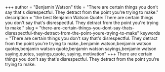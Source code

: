+++
author = "Benjamin Watson"
title = "There are certain things you don't say that's disrespectful. They detract from the point you're trying to make."
description = "the best Benjamin Watson Quote: There are certain things you don't say that's disrespectful. They detract from the point you're trying to make."
slug = "there-are-certain-things-you-dont-say-thats-disrespectful-they-detract-from-the-point-youre-trying-to-make"
keywords = "There are certain things you don't say that's disrespectful. They detract from the point you're trying to make.,benjamin watson,benjamin watson quotes,benjamin watson quote,benjamin watson sayings,benjamin watson saying,quotes, sayings,quote, saying, motivation"
+++
There are certain things you don't say that's disrespectful. They detract from the point you're trying to make.
